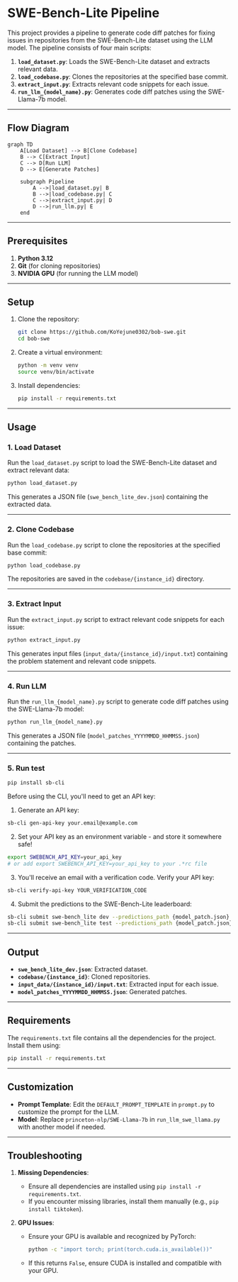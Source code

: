 # SWE-Bench-Lite Pipeline

This project provides a pipeline to generate code diff patches for fixing issues in repositories from the SWE-Bench-Lite dataset using the LLM model. The pipeline consists of four main scripts:

1. **`load_dataset.py`**: Loads the SWE-Bench-Lite dataset and extracts relevant data.
2. **`load_codebase.py`**: Clones the repositories at the specified base commit.
3. **`extract_input.py`**: Extracts relevant code snippets for each issue.
4. **`run_llm_{model_name}.py`**: Generates code diff patches using the SWE-Llama-7b model.

---

## Flow Diagram

```mermaid
graph TD
    A[Load Dataset] --> B[Clone Codebase]
    B --> C[Extract Input]
    C --> D[Run LLM]
    D --> E[Generate Patches]

    subgraph Pipeline
        A -->|load_dataset.py| B
        B -->|load_codebase.py| C
        C -->|extract_input.py| D
        D -->|run_llm.py| E
    end
```

---

## Prerequisites

1. **Python 3.12**
2. **Git** (for cloning repositories)
3. **NVIDIA GPU** (for running the LLM model)

---

## Setup

1. Clone the repository:

   ```bash
   git clone https://github.com/KoYejune0302/bob-swe.git
   cd bob-swe
   ```

2. Create a virtual environment:

   ```bash
   python -m venv venv
   source venv/bin/activate
   ```

3. Install dependencies:
   ```bash
   pip install -r requirements.txt
   ```

---

## Usage

### 1. Load Dataset

Run the `load_dataset.py` script to load the SWE-Bench-Lite dataset and extract relevant data:

```bash
python load_dataset.py
```

This generates a JSON file (`swe_bench_lite_dev.json`) containing the extracted data.

---

### 2. Clone Codebase

Run the `load_codebase.py` script to clone the repositories at the specified base commit:

```bash
python load_codebase.py
```

The repositories are saved in the `codebase/{instance_id}` directory.

---

### 3. Extract Input

Run the `extract_input.py` script to extract relevant code snippets for each issue:

```bash
python extract_input.py
```

This generates input files (`input_data/{instance_id}/input.txt`) containing the problem statement and relevant code snippets.

---

### 4. Run LLM

Run the `run_llm_{model_name}.py` script to generate code diff patches using the SWE-Llama-7b model:

```bash
python run_llm_{model_name}.py
```

This generates a JSON file (`model_patches_YYYYMMDD_HHMMSS.json`) containing the patches.

---

### 5. Run test

```bash
pip install sb-cli
```

Before using the CLI, you'll need to get an API key:

1. Generate an API key:

```bash
sb-cli gen-api-key your.email@example.com
```

2. Set your API key as an environment variable - and store it somewhere safe!

```bash
export SWEBENCH_API_KEY=your_api_key
# or add export SWEBENCH_API_KEY=your_api_key to your .*rc file
```

3. You'll receive an email with a verification code. Verify your API key:

```bash
sb-cli verify-api-key YOUR_VERIFICATION_CODE
```

4. Submit the predictions to the SWE-Bench-Lite leaderboard:

```bash
sb-cli submit swe-bench_lite dev --predictions_path {model_patch.json} --run_id {run_id}
sb-cli submit swe-bench_lite test --predictions_path {model_patch.json} --run_id {run_id}
```

---

## Output

- **`swe_bench_lite_dev.json`**: Extracted dataset.
- **`codebase/{instance_id}`**: Cloned repositories.
- **`input_data/{instance_id}/input.txt`**: Extracted input for each issue.
- **`model_patches_YYYYMMDD_HHMMSS.json`**: Generated patches.

---

## Requirements

The `requirements.txt` file contains all the dependencies for the project. Install them using:

```bash
pip install -r requirements.txt
```

---

## Customization

- **Prompt Template**: Edit the `DEFAULT_PROMPT_TEMPLATE` in `prompt.py` to customize the prompt for the LLM.
- **Model**: Replace `princeton-nlp/SWE-Llama-7b` in `run_llm_swe_llama.py` with another model if needed.

---

## Troubleshooting

1. **Missing Dependencies**:

   - Ensure all dependencies are installed using `pip install -r requirements.txt`.
   - If you encounter missing libraries, install them manually (e.g., `pip install tiktoken`).

2. **GPU Issues**:
   - Ensure your GPU is available and recognized by PyTorch:
     ```bash
     python -c "import torch; print(torch.cuda.is_available())"
     ```
   - If this returns `False`, ensure CUDA is installed and compatible with your GPU.
